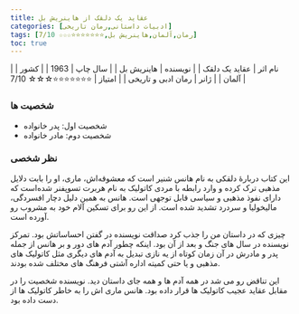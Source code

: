 ```yaml
---
title: عقاید یک دلقک از هاینریش بل
categories: [ادبیات داستانی,رمان تاریخی]
tags: [رمان,آلمان,هاینریش بل,⭐⭐⭐⭐⭐⭐⭐☆☆☆ 7/10]
toc: true
---
```



| نام اثر | عقاید یک دلقک |
| نویسنده | هاینریش بل |
| سال چاپ | 1963 |
| کشور | آلمان |
| ژانر | رمان ادبی و تاریخی |
| امتیاز | ⭐⭐⭐⭐⭐⭐⭐☆☆☆ 7/10 |


### شخصیت ها
- شخصیت اول: پدر خانواده
- شخصیت دوم: مادر خانواده

### نظر شخصی

این کتاب دربارهٔ دلقکی به نام هانس شنیر است که معشوقه‌اش، ماری، او را بابت دلایل مذهبی ترک کرده و وارد رابطه با مردی کاتولیک به نام هربرت تسوپفنر شده‌است که دارای نفوذ مذهبی و سیاسی قابل توجهی است. هانس به همین دلیل دچار افسردگی، مالیخولیا و سردرد تشدید شده است. از این رو برای تسکین آلام خود به مشروب رو آورده‌ است.

چیزی که در داستان من را جذب کرد صداقت نویسنده در گفتن احساساتش بود. تمرکز نویسنده در سال های جنگ و بعد از آن بود. اینکه چطور آدم های دور و بر هانس از جمله پدر و مادرش در آن زمان کوتاه از یه نازی تبدیل به آدم های دیگری مثل کاتولیک های مذهبی و یا حتی کمیته اداره آشتی فرهنگ های مختلف شده بودند.

این تناقض رو می شد در همه آدم ها و همه جای داستان دید. نویسنده شخصیت را در مقابل عقاید عجیب کاتولیک ها قرار داده بود. هانس ماری اش را به خاطر کاتولیک ها از دست داده بود. 

